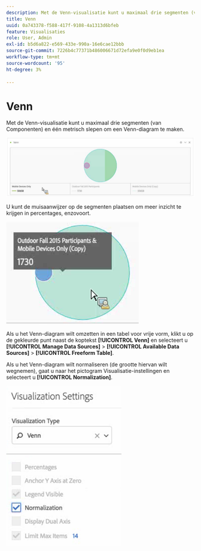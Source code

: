 ```yaml
---
description: Met de Venn-visualisatie kunt u maximaal drie segmenten (van Componenten) en één metrisch slepen om een Venn-diagram te maken.
title: Venn
uuid: 0a743378-f588-417f-9108-4a1313d6bfeb
feature: Visualisaties
role: User, Admin
exl-id: b5d6a822-e569-433e-990a-16e6cae12bbb
source-git-commit: 7226b4c77371b486006671d72efa9e0f0d9eb1ea
workflow-type: tm+mt
source-wordcount: '95'
ht-degree: 3%

---
```


# Venn

Met de Venn-visualisatie kunt u maximaal drie segmenten (van Componenten) en één metrisch slepen om een Venn-diagram te maken.

![](assets/venn.png)

U kunt de muisaanwijzer op de segmenten plaatsen om meer inzicht te krijgen in percentages, enzovoort.

![](assets/venn_hover.png)

Als u het Venn-diagram wilt omzetten in een tabel voor vrije vorm, klikt u op de gekleurde punt naast de koptekst **[!UICONTROL Venn]** en selecteert u **[!UICONTROL Manage Data Sources]** > **[!UICONTROL Available Data Sources]** > **[!UICONTROL Freeform Table]**.

Als u het Venn-diagram wilt normaliseren (de grootte hiervan wilt wegnemen), gaat u naar het pictogram Visualisatie-instellingen en selecteert u **[!UICONTROL Normalization]**.

![](assets/normalization.png)
